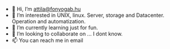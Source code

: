 - 👋 Hi, I’m attila@fonyogab.hu
- 👀 I’m interested in UNIX, linux. Server, storage and Datacenter. Operation and automatization.
- 🌱 I’m currently learning just for fun.
- 💞️ I’m looking to collaborate on ... I dont know.
- 📫 You can reach me in email

<!---
fonyogab/fonyogab is a ✨ special ✨ repository because its `README.md` (this file) appears on your GitHub profile.
You can click the Preview link to take a look at your changes.
--->
